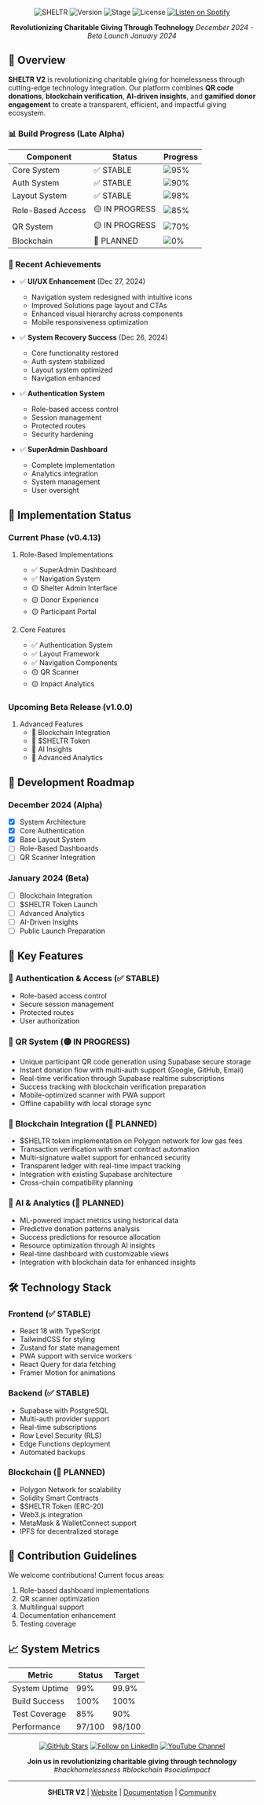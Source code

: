 <div align="center">

![SHELTR](https://img.shields.io/badge/SHELTR-V2-4B32C3)
![Version](https://img.shields.io/badge/Version-0.4.12-FF6B6B)
![Stage](https://img.shields.io/badge/Stage-Late_Alpha-FED766)
![License](https://img.shields.io/badge/License-MIT-8A2BE2)
[![Listen on Spotify](https://img.shields.io/badge/Listen_on-Spotify-1DB954?logo=spotify&logoColor=white)](https://open.spotify.com/show/3Q2RpnzF9sUv26yPMP9tWI)

**Revolutionizing Charitable Giving Through Technology**
*December 2024 - Beta Launch January 2024*

</div>

## 🌟 Overview

**SHELTR V2** is revolutionizing charitable giving for homelessness through cutting-edge technology integration. Our platform combines **QR code donations**, **blockchain verification**, **AI-driven insights**, and **gamified donor engagement** to create a transparent, efficient, and impactful giving ecosystem.

### 📊 Build Progress (Late Alpha)

| Component | Status | Progress |
|-----------|---------|-----------|
| Core System | ✅ STABLE | ![95%](https://img.shields.io/badge/-95%25-success?style=flat-square) |
| Auth System | ✅ STABLE | ![90%](https://img.shields.io/badge/-90%25-success?style=flat-square) |
| Layout System | ✅ STABLE | ![98%](https://img.shields.io/badge/-98%25-success?style=flat-square) |
| Role-Based Access | 🟡 IN PROGRESS | ![85%](https://img.shields.io/badge/-85%25-yellow?style=flat-square) |
| QR System | 🟡 IN PROGRESS | ![70%](https://img.shields.io/badge/-70%25-yellow?style=flat-square) |
| Blockchain | 🔵 PLANNED | ![0%](https://img.shields.io/badge/-0%25-blue?style=flat-square) |

### 🎯 Recent Achievements

- ✅ **UI/UX Enhancement** (Dec 27, 2024)
  - Navigation system redesigned with intuitive icons
  - Improved Solutions page layout and CTAs
  - Enhanced visual hierarchy across components
  - Mobile responsiveness optimization

- ✅ **System Recovery Success** (Dec 26, 2024)
  - Core functionality restored
  - Auth system stabilized
  - Layout system optimized
  - Navigation enhanced

- ✅ **Authentication System**
  - Role-based access control
  - Session management
  - Protected routes
  - Security hardening

- ✅ **SuperAdmin Dashboard**
  - Complete implementation
  - Analytics integration
  - System management
  - User oversight

## 🚀 Implementation Status

### Current Phase (v0.4.13)
1. Role-Based Implementations
   - ✅ SuperAdmin Dashboard
   - ✅ Navigation System
   - 🟡 Shelter Admin Interface
   - 🟡 Donor Experience
   - 🟡 Participant Portal

2. Core Features
   - ✅ Authentication System
   - ✅ Layout Framework
   - ✅ Navigation Components
   - 🟡 QR Scanner
   - 🟡 Impact Analytics

### Upcoming Beta Release (v1.0.0)
1. Advanced Features
   - 🔵 Blockchain Integration
   - 🔵 $SHELTR Token
   - 🔵 AI Insights
   - 🔵 Advanced Analytics

## 🎯 Development Roadmap

### December 2024 (Alpha)
- [x] System Architecture
- [x] Core Authentication
- [x] Base Layout System
- [ ] Role-Based Dashboards
- [ ] QR Scanner Integration

### January 2024 (Beta)
- [ ] Blockchain Integration
- [ ] $SHELTR Token Launch
- [ ] Advanced Analytics
- [ ] AI-Driven Insights
- [ ] Public Launch Preparation

## 💫 Key Features

### 🔐 Authentication & Access (✅ STABLE)
- Role-based access control
- Secure session management
- Protected routes
- User authorization

### 📱 QR System (🟡 IN PROGRESS)
- Unique participant QR code generation using Supabase secure storage
- Instant donation flow with multi-auth support (Google, GitHub, Email)
- Real-time verification through Supabase realtime subscriptions
- Success tracking with blockchain verification preparation
- Mobile-optimized scanner with PWA support
- Offline capability with local storage sync

### 🔗 Blockchain Integration (🔵 PLANNED)
- $SHELTR token implementation on Polygon network for low gas fees
- Transaction verification with smart contract automation
- Multi-signature wallet support for enhanced security
- Transparent ledger with real-time impact tracking
- Integration with existing Supabase architecture
- Cross-chain compatibility planning

### 🤖 AI & Analytics (🔵 PLANNED)
- ML-powered impact metrics using historical data
- Predictive donation patterns analysis
- Success predictions for resource allocation
- Resource optimization through AI insights
- Real-time dashboard with customizable views
- Integration with blockchain data for enhanced insights

## 🛠️ Technology Stack

### Frontend (✅ STABLE)
- React 18 with TypeScript
- TailwindCSS for styling
- Zustand for state management
- PWA support with service workers
- React Query for data fetching
- Framer Motion for animations

### Backend (✅ STABLE)
- Supabase with PostgreSQL
- Multi-auth provider support
- Real-time subscriptions
- Row Level Security (RLS)
- Edge Functions deployment
- Automated backups

### Blockchain (🔵 PLANNED)
- Polygon Network for scalability
- Solidity Smart Contracts
- $SHELTR Token (ERC-20)
- Web3.js integration
- MetaMask & WalletConnect support
- IPFS for decentralized storage

## 🤝 Contribution Guidelines

We welcome contributions! Current focus areas:
1. Role-based dashboard implementations
2. QR scanner optimization
3. Multilingual support
4. Documentation enhancement
5. Testing coverage

## 📈 System Metrics

| Metric | Status | Target |
|--------|---------|---------|
| System Uptime | 99% | 99.9% |
| Build Success | 100% | 100% |
| Test Coverage | 85% | 90% |
| Performance | 97/100 | 98/100 |

<div align="center">

[![GitHub Stars](https://img.shields.io/badge/Stars-★_Star_Us-F4D03F?style=for-the-badge&logo=github)](https://github.com/mrj0nesmtl/sheltr-v2)
[![Follow on LinkedIn](https://img.shields.io/badge/LinkedIn-Follow_Us-0077B5?style=for-the-badge&logo=linkedin)](https://www.linkedin.com)
[![YouTube Channel](https://img.shields.io/badge/YouTube-Subscribe-FF0000?style=for-the-badge&logo=youtube)](https://www.youtube.com)

**Join us in revolutionizing charitable giving through technology**
*#hackhomelessness #blockchain #socialimpact*

</div>

---

<div align="center">

**SHELTR V2** | [Website](https://sheltr.dev) | [Documentation](https://docs.sheltr.dev) | [Community](https://discord.gg/sheltr)

</div>
